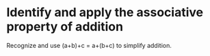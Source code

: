 # Identify and apply the associative property of addition

Recognize and use (a+b)+c = a+(b+c) to simplify addition.
